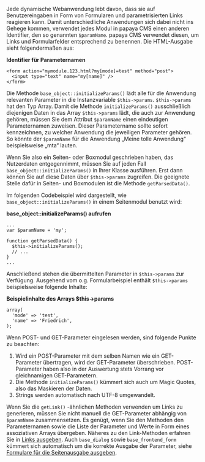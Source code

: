 
Jede dynamische Webanwendung lebt davon, dass sie auf Benutzereingaben in Form von Formularen und parametrisierten Links reagieren kann. Damit unterschiedliche Anwendungen sich dabei nicht ins Gehege kommen, verwendet jedes Modul in papaya CMS einen anderen Identifier, den so genannten `$paramName`. papaya CMS verwendet diesen, um Links und Formularfelder entsprechend zu benennen. Die HTML-Ausgabe sieht folgendermaßen aus:

**Identifier für Parameternamen**

~~~~ {.xml}
<form action="mymodule.123.html?my[mode]=test" method="post">
  <input type="text" name="my[name]" />
</form>
~~~~

Die Methode `base_object::initializeParams()` lädt alle für die Anwendung relevanten Parameter in die Instanzvariable `$this->params`. `$this->params` hat den Typ Array. Damit die Methode `initializeParams()` ausschließlich diejenigen Daten in das Array `$this->params` lädt, die auch zur Anwendung gehören, müssen Sie dem Attribut `$paramName` einen eindeutigen Parameternamen zuweisen. Dieser Parametername sollte sofort kennzeichnen, zu welcher Anwendung die jeweiligen Parameter gehören. So könnte der `$paramName` für die Anwendung „Meine tolle Anwendung“ beispielsweise „mta“ lauten.

Wenn Sie also ein Seiten- oder Boxmodul geschrieben haben, das Nutzerdaten entgegennimmt, müssen Sie auf jeden Fall `base_object::initializeParams()` in Ihrer Klasse ausführen. Erst dann können Sie auf diese Daten über `$this->params` zugreifen. Die geeignete Stelle dafür in Seiten- und Boxmodulen ist die Methode `getParsedData()`.

Im folgenden Codebeispiel wird dargestellt, wie `base_object::initializeParams()` in einem Seitenmodul benutzt wird:

**base_object::initializeParams() aufrufen**

~~~~ {.php}
...
var $paramName = 'my';

function getParsedData() {
  $this->initializeParams();
  // ...
}
...
~~~~

Anschließend stehen die übermittelten Parameter in `$this->params` zur Verfügung. Ausgehend vom o.g. Formularbeispiel enthält `$this->params` beispielsweise folgende Inhalte:

**Beispielinhalte des Arrays \$this-\>params**

~~~~ {.php}
array(
  'mode' => 'test',
  'name' => 'Friedrich',
);
~~~~

Wenn POST- und GET-Parameter eingelesen werden, sind folgende Punkte zu beachten:

1.  Wird ein POST-Parameter mit dem selben Namen wie ein GET-Parameter übertragen, wird der GET-Parameter überschrieben. POST-Parameter haben also in der Auswertung stets Vorrang vor gleichnamigen GET-Parametern.
2.  Die Methode `initializeParams()` kümmert sich auch um Magic Quotes, also das Maskieren der Daten.
3.  Strings werden automatisch nach UTF-8 umgewandelt.

Wenn Sie die `getLink()` -ähnlichen Methoden verwenden um Links zu generieren, müssen Sie nicht manuell die GET-Parameter abhängig von `$paramName` zusammensetzen. Es genügt, wenn Sie den Methoden den Parameternamen sowie die Liste der Parameter und Werte in Form eines assoziativen Arrays übergeben. Näheres zu den Link-Methoden erfahren Sie in [Links ausgeben](Links_ausgeben.md). Auch `base_dialog` sowie `base_frontend_form` kümmert sich automatisch um die korrekte Ausgabe der Parameter, siehe [Formulare für die Seitenausgabe ausgeben](Formulare_für_die_Seitenausgabe_ausgeben.md).
